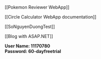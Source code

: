 [[Pokemon Reviewer WebApp]]

[[Circle Calculator WebApp documentation]]

[[SoNguyenDuongTest]]

[[Blog with ASAP.NET]]


**User Name: 11170780**  
**Password: 60-dayfreetrial**